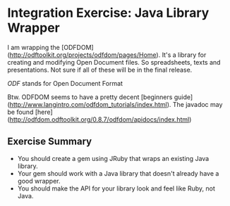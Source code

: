 # Integration Exercise: Java Library Wrapper

I am wrapping the [ODFDOM] (http://odftoolkit.org/projects/odfdom/pages/Home). It's a library for creating and modifying Open Document files. So spreadsheets, texts and presentations. Not sure if all of these will be in the final release.

*ODF* stands for Open Document Format

Btw. ODFDOM seems to have a pretty decent [beginners guide] (http://www.langintro.com/odfdom_tutorials/index.html).
The javadoc may be found [here] (http://odfdom.odftoolkit.org/0.8.7/odfdom/apidocs/index.html)

## Exercise Summary

- You should create a gem using JRuby that wraps an existing Java library.
- Your gem should work with a Java library that doesn't already have
  a good wrapper.
- You should make the API for your library look and feel like Ruby, not Java.

